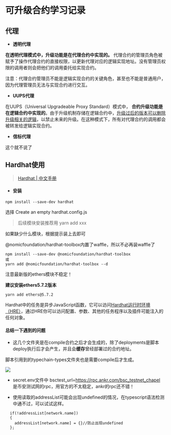 # 

# 可升级合约学习记录

## 代理

- **透明代理**

**在透明代理模式中，升级功能是在代理合约中实现的。** 代理合约的管理员角色被赋予了操作代理合约的直接权限，以更新代理对应的逻辑实现地址。没有管理员权限的调用者则会把他们的调用委托给实现合约。

注意：代理合约管理员不能是逻辑实现合约的关键角色，甚至也不能是普通用户，因为代理管理员无法与实现合约进行交互。

- **UUPS代理**

在UUPS（Universal Upgradeable Proxy Standard）模式中， **合约升级功能是在逻辑合约中实现的**。由于升级机制存储在逻辑合约中，<u>升级过后的版本可以删除升级相关的逻辑</u>，以禁止未来的升级。在这种模式下，所有对代理合约的调用都会被转发给逻辑实现合约。

+ **信标代理**

这个就不说了

## Hardhat使用

> [ Hardhat | 中文手册](https://learnblockchain.cn/docs/hardhat/getting-started/)

+ #### 安装

```
npm install --save-dev hardhat
```

选择 Create an empty hardhat.config.js

> 后续模块安装推荐用 yarn add xxx

如果缺少什么模块，根据提示装上去即可

@nomicfoundation/hardhat-toolbox内置了waffle，所以不必再装waffle了

```
npm install --save-dev @nomicfoundation/hardhat-toolbox
或
yarn add @nomicfoundation/hardhat-toolbox --d
```

注意最新版的ethers模块不稳定！

**建议安装ethers5.7.2版本**

```
yarn add ethers@5.7.2
```

Hardhat中的任务是异步JavaScript函数，它可以访问[Hardhat运行时环境（HRE）](https://learnblockchain.cn/docs/hardhat/advanced/hardhat-runtime-environment.html)，通过HRE你可以访问配置、参数、其他的任务程序以及插件可能注入的任何对象。

#### 总结一下遇到的问题

+ 这几个文件夹是在compile合约之后才会生成的，除了deployments是脚本deploy执行后才会产生，并且会**缓存**曾经部署过的合约地址。

脚本引用到的typechain-types文件夹也是需要compile后才生成。

![](C:\Users\Dwoura\AppData\Roaming\marktext\images\2023-04-11-12-37-39-image.png)

+ secret.env文件中 bsctest_url=https://rpc.ankr.com/bsc_testnet_chapel 是币安测试网的rpc，用官方的不太稳定，ankr的rpc还不错！

+ 使用读取的addressList可能会出现undefined的情况，在typescript语法检测中通不过，可以试试这样。

```
  if(!addressList[network.name])
  {
    addressList[network.name] = {}//防止出现undefined
  };
```
